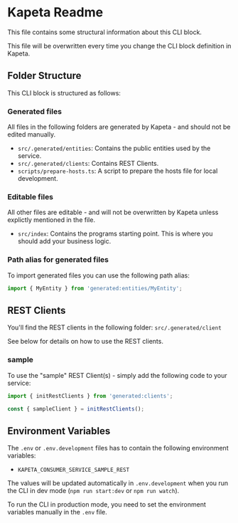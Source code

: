 # Kapeta Readme
This file contains some structural information about this CLI block.

This file will be overwritten every time you change the CLI block definition in Kapeta.

## Folder Structure
This CLI block is structured as follows:

### Generated files
All files in the following folders are generated by Kapeta - and should not be edited manually.
* ```src/.generated/entities```: Contains the public entities used by the service.
* ```src/.generated/clients```: Contains REST Clients.
* ```scripts/prepare-hosts.ts```: A script to prepare the hosts file for local development.

### Editable files
All other files are editable - and will not be overwritten by Kapeta unless explictly mentioned in the file.

* ```src/index```: Contains the programs starting point. This is where you should add your business logic.

### Path alias for generated files

To import generated files you can use the following path alias:
```typescript
import { MyEntity } from 'generated:entities/MyEntity';
```


## REST Clients
You'll find the REST clients in the following folder: ```src/.generated/client```

See below for details on how to use the REST clients.

### sample
To use the "sample" REST Client(s) - simply add the following code to your service:

```typescript
import { initRestClients } from 'generated:clients';

const { sampleClient } = initRestClients();
```

## Environment Variables

The `.env` or `.env.development` files has to contain the following environment variables:

- `KAPETA_CONSUMER_SERVICE_SAMPLE_REST`

The values will be updated automatically in `.env.development` when you run the CLI in dev mode (`npm run start:dev` or `npm run watch`). 

To run the CLI in production mode, you need to set the environment variables manually in the `.env` file.

